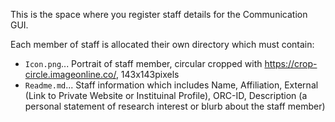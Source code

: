 This is the space where you register staff details for the Communication GUI.

Each member of staff is allocated their own directory which must contain:
- `Icon.png`... Portrait of staff member, circular cropped with https://crop-circle.imageonline.co/, 143x143pixels
- `Readme.md`... Staff information which includes Name, Affiliation, External (Link to Private Website or Instituinal Profile), ORC-ID, Description (a personal statement of research interest or blurb about the staff member)
